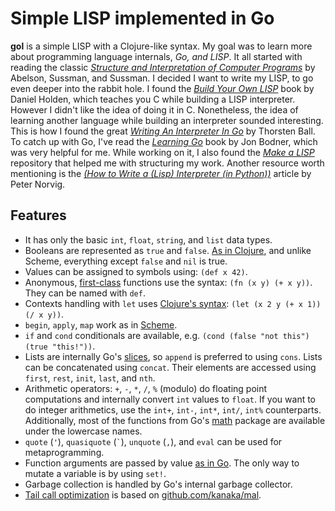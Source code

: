 # Simple LISP implemented in Go

**gol** is a simple LISP with a Clojure-like syntax.  My goal was to learn more about programming language
internals, *Go, and LISP*. It all started with reading the classic [*Structure and Interpretation of Computer Programs*][sicp]
by Abelson, Sussman, and Sussman. I decided I want to write my LISP, to go even deeper into the rabbit hole.
I found the [*Build Your Own LISP*][build-lisp] book by Daniel Holden, which teaches you C while building a LISP
interpreter. However I didn't like the idea of doing it in C. Nonetheless, the idea of learning another language
while building an interpreter sounded interesting. This is how I found the great [*Writing An Interpreter In Go*][interpreter-go]
by Thorsten Ball. To catch up with Go, I've read the [*Learning Go*][learn-go] book by Jon Bodner, which was very
helpful for me. While working on it, I also found the [*Make a LISP*][mal] repository that helped me with structuring
my work. Another resource worth mentioning is the [*(How to Write a (Lisp) Interpreter (in Python))*][lispy] article
by Peter Norvig.

## Features

 * It has only the basic `int`, `float`, `string`, and `list` data types.
 * Booleans are represented as `true` and `false`.
   [As in Clojure][clj-bool], and unlike Scheme, everything except `false` and `nil` is true.
 * Values can be assigned to symbols using: `(def x 42)`.
 * Anonymous, [first-class][first-class] functions use the syntax: `(fn (x y) (+ x y))`. They can be named
   with `def`.
 * Contexts handling with `let` uses [Clojure's syntax][clj-let]: `(let (x 2 y (+ x 1)) (/ x y))`.
 * `begin`, `apply`, `map` work as in [Scheme][scheme].
 * `if` and `cond` conditionals are available, e.g. `(cond (false "not this") (true "this!"))`.
 * Lists are internally Go's [slices][go-slice], so `append` is preferred to using `cons`. Lists can be
   concatenated using `concat`. Their elements are accessed using `first`, `rest`, `init`, `last`, and `nth`. 
 * Arithmetic operators: `+`, `-`, `*`, `/`, `%` (modulo) do floating point computations and internally
   convert `int` values to `float`. If you want to do integer arithmetics, use the `int+`, `int-`, `int*`,
   `int/`, `int%` counterparts. Additionally, most of the functions from Go's [math][go-math] package
   are available under the lowercase names.
 * `quote` (`'`), `quasiquote` (``` ` ```), `unquote` (`,`), and `eval` can be used for metaprogramming.
 * Function arguments are passed by value [as in Go][pointers]. The only way to mutate a variable
   is by using `set!`.
 * Garbage collection is handled by Go's internal garbage collector.
 * [Tail call optimization][tco] is based on [github.com/kanaka/mal][mal-tco].


 [sicp]: https://www.goodreads.com/book/show/43713.Structure_and_Interpretation_of_Computer_Programs
 [build-lisp]: http://buildyourownlisp.com/
 [interpreter-go]: https://interpreterbook.com/
 [learn-go]: https://www.goodreads.com/book/show/55841848
 [clj-bool]: https://clojuredocs.org/clojure.core/boolean
 [go-math]: https://golang.org/pkg/math/
 [first-class]: https://en.wikipedia.org/wiki/First-class_function
 [go-slice]: https://blog.golang.org/slices-intro
 [clj-let]: https://clojuredocs.org/clojure.core/let
 [scheme]: https://www.cs.cmu.edu/Groups/AI/html/r4rs/r4rs_6.html
 [mal]: https://github.com/kanaka/mal/
 [lispy]: https://norvig.com/lispy.html
 [tco]: https://stackoverflow.com/questions/310974/what-is-tail-call-optimization
 [mal-tco]: https://github.com/kanaka/mal/blob/master/process/guide.md#step-5-tail-call-optimization
 [pointers]: https://krancour.medium.com/go-pointers-when-to-use-pointers-4f29256ddff3
